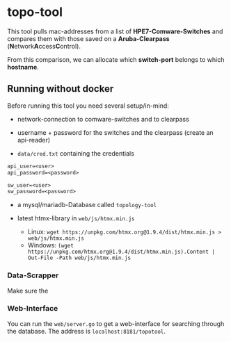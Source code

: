 # topo-tool
This tool pulls mac-addresses from a list of **HPE7-Comware-Switches** 
and compares them with those saved on a **Aruba-Clearpass** (**N**etwork**A**ccess**C**ontrol).

From this comparison, we can allocate which **switch-port** belongs to which **hostname**.

## Running without docker
Before running this tool you need several setup/in-mind:

- network-connection to comware-switches and to clearpass

- username + password for the switches and the clearpass (create an api-reader)

- `data/cred.txt` containing the credentials

```` txt
api_user=<user>
api_password=<password>

sw_user=<user>
sw_password=<password>
````

- a mysql/mariadb-Database called `topology-tool` 
- latest htmx-library in `web/js/htmx.min.js`

  - Linux: `wget https://unpkg.com/htmx.org@1.9.4/dist/htmx.min.js > web/js/htmx.min.js  `
  - Windows: `(wget https://unpkg.com/htmx.org@1.9.4/dist/htmx.min.js).Content | Out-File -Path web/js/htmx.min.js  `

### Data-Scrapper
Make sure the 

### Web-Interface
You can run the `web/server.go` to get a web-interface for searching through the database. 
The address is `localhost:8181/topotool`.
